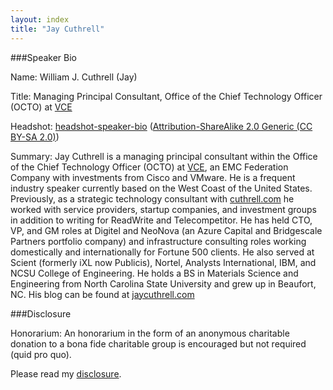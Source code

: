 ```yaml
---
layout: index
title: "Jay Cuthrell"
---
```

###Speaker Bio 

Name: William J. Cuthrell (Jay)

Title: Managing Principal Consultant, Office of the Chief Technology Officer (OCTO) at [VCE](http://www.vce.com)

Headshot: <a href="http://www.flickr.com/photos/jcuthrell/5928931045/">headshot-speaker-bio</a> (<a href="http://creativecommons.org/licenses/by-sa/2.0/" >Attribution-ShareAlike 2.0 Generic (CC BY-SA 2.0)</a>)

Summary: Jay Cuthrell is a managing principal consultant within the Office of the Chief Technology Officer (OCTO) at <a href="http://vce.com">VCE</a>, an EMC Federation Company with investments from Cisco and VMware. He is a frequent industry speaker currently based on the West Coast of the United States. Previously, as a strategic technology consultant with <a href="http://cuthrell.com">cuthrell.com</a> he worked with service providers, startup companies, and investment groups in addition to writing for ReadWrite and Telecompetitor. He has held CTO, VP, and GM roles at Digitel and NeoNova (an Azure Capital and Bridgescale Partners portfolio company) and infrastructure consulting roles working domestically and internationally for Fortune 500 clients. He also served at Scient (formerly iXL now Publicis), Nortel, Analysts International, IBM, and NCSU College of Engineering. He holds a BS in Materials Science and Engineering from North Carolina State University and grew up in Beaufort, NC. His blog can be found at <a href="http://jaycuthrell.com">jaycuthrell.com</a>

###Disclosure

Honorarium: An honorarium in the form of an anonymous charitable donation to a bona fide charitable group is encouraged but not required (quid pro quo).

Please read my <a href="http://fudge.org/disclosure">disclosure</a>.
